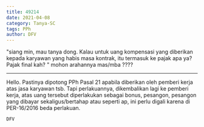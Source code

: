 ```yaml
---
title: 49214
date: 2021-04-08
category: Tanya-SC
tags: PPh
author: DFV
---
```


"siang min, mau tanya dong. Kalau untuk uang kompensasi yang diberikan kepada karyawan yang habis masa kontrak, itu termasuk ke pajak apa ya? Pajak final kah? " mohon arahannya mas/mba ????

---

Hello. Pastinya dipotong PPh Pasal 21 apabila diberikan oleh pemberi kerja atas jasa karyawan tsb. Tapi perlakuannya, dikembalikan lagi ke pemberi kerja, atas uang tersebut diperlakukan sebagai bonus, pesangon, pesangon yang dibayar sekaligus/bertahap atau seperti ap, ini perlu digali karena di PER-16/2016 beda perlakuan.

`DFV`
